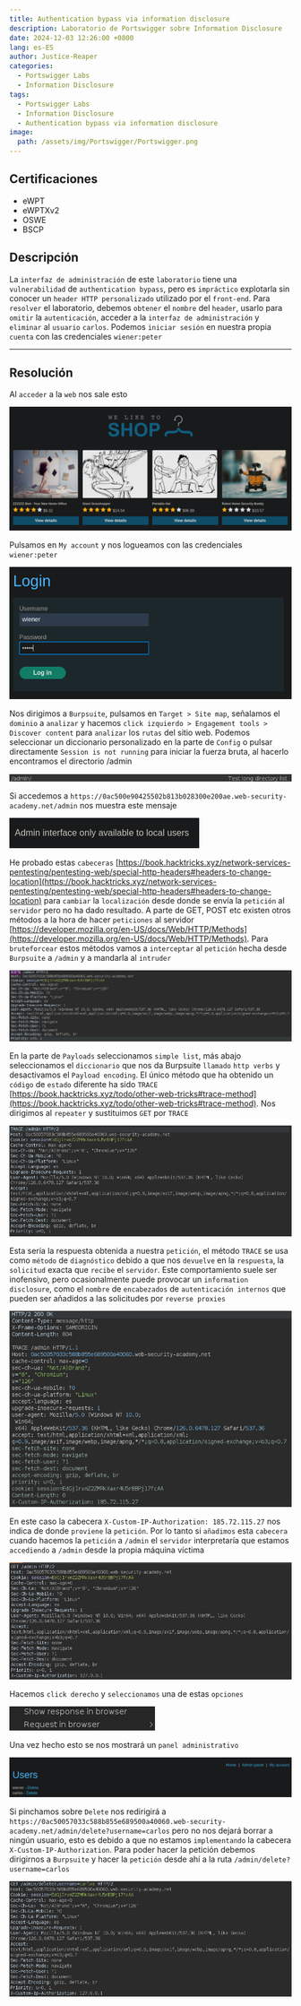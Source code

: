 ```yaml
---
title: Authentication bypass via information disclosure
description: Laboratorio de Portswigger sobre Information Disclosure
date: 2024-12-03 12:26:00 +0800
lang: es-ES
author: Justice-Reaper
categories:
  - Portswigger Labs
  - Information Disclosure
tags:
  - Portswigger Labs
  - Information Disclosure
  - Authentication bypass via information disclosure
image:
  path: /assets/img/Portswigger/Portswigger.png
---
```


## Certificaciones

- eWPT
- eWPTXv2
- OSWE
- BSCP
  
## Descripción

La `interfaz de administración` de este `laboratorio` tiene una `vulnerabilidad` de `authentication bypass`, pero es `impráctico` explotarla sin conocer un `header HTTP personalizado` utilizado por el `front-end`. Para `resolver` el laboratorio, debemos `obtener` el `nombre` del `header`, usarlo para `omitir` la `autenticación`, acceder a la `interfaz de administración` y `eliminar` al `usuario` `carlos`. Podemos `iniciar sesión` en nuestra propia `cuenta` con las credenciales `wiener:peter`

---

## Resolución

Al `acceder` a la `web` nos sale esto

![](/assets/img/Information-Disclosure-Lab-4/image_1.png)

Pulsamos en `My account` y nos logueamos con las credenciales `wiener:peter`

![](/assets/img/Information-Disclosure-Lab-4/image_2.png)

Nos dirigimos a `Burpsuite`, pulsamos en `Target > Site map`, señalamos el `dominio` a `analizar` y hacemos `click izquierdo > Engagement tools > Discover content` para `analizar` los `rutas` del sitio web. Podemos seleccionar un diccionario personalizado en la parte de `Config` o pulsar directamente `Session is not running` para iniciar la fuerza bruta, al hacerlo encontramos el directorio /admin

![](/assets/img/Information-Disclosure-Lab-4/image_3.png)

Si accedemos a `https://0ac500e90425502b813b028300e200ae.web-security-academy.net/admin` nos muestra este mensaje

![](/assets/img/Information-Disclosure-Lab-4/image_4.png)

He probado estas `cabeceras` [https://book.hacktricks.xyz/network-services-pentesting/pentesting-web/special-http-headers#headers-to-change-location](https://book.hacktricks.xyz/network-services-pentesting/pentesting-web/special-http-headers#headers-to-change-location) para `cambiar` la `localización` desde donde se envía la `petición` al `servidor` pero no ha dado resultado. A parte de GET, POST etc existen otros métodos a la hora de hacer `peticiones` al servidor [https://developer.mozilla.org/en-US/docs/Web/HTTP/Methods](https://developer.mozilla.org/en-US/docs/Web/HTTP/Methods). Para `bruteforcear` estos métodos vamos a `interceptar` al `petición` hecha desde `Burpsuite` a `/admin` y a mandarla al `intruder`

![](/assets/img/Information-Disclosure-Lab-4/image_5.png)

En la parte de `Payloads` seleccionamos `simple list`, más abajo seleccionamos el `diccionario` que nos da Burpsuite `llamado` `http verbs` y desactivamos el `Payload encoding`. El único método que ha obtenido un `código` de `estado` diferente ha sido `TRACE` [https://book.hacktricks.xyz/todo/other-web-tricks#trace-method](https://book.hacktricks.xyz/todo/other-web-tricks#trace-method). Nos dirigimos al `repeater` y sustituimos `GET` por `TRACE`

![](/assets/img/Information-Disclosure-Lab-4/image_6.png)

Esta sería la respuesta obtenida a nuestra `petición`, el método `TRACE` se usa como `método` de `diagnóstico` debido a que nos `devuelve` en la `respuesta`, la `solicitud` exacta que `recibe` el `servidor`. Este comportamiento suele ser inofensivo, pero ocasionalmente puede provocar un `information disclosure`, como el `nombre` de `encabezados` de `autenticación internos` que pueden ser añadidos a las solicitudes por `reverse proxies`

![](/assets/img/Information-Disclosure-Lab-4/image_7.png)

En este caso la cabecera `X-Custom-IP-Authorization: 185.72.115.27` nos indica de donde `proviene` la `petición`. Por lo tanto si `añadimos` esta `cabecera` cuando hacemos la `petición` a `/admin` el `servidor` interpretaría que estamos `accediendo` a `/admin` desde la propia máquina víctima

![](/assets/img/Information-Disclosure-Lab-4/image_8.png)

Hacemos `click derecho` y `seleccionamos` una de estas `opciones`

![](/assets/img/Information-Disclosure-Lab-4/image_9.png)

Una vez hecho esto se nos mostrará un `panel administrativo`

![](/assets/img/Information-Disclosure-Lab-4/image_10.png)

Si pinchamos sobre `Delete` nos redirigirá a `https://0ac50057033c588b855e689500a40060.web-security-academy.net/admin/delete?username=carlos` pero no nos dejará borrar a ningún usuario, esto es debido a que no estamos `implementando` la cabecera `X-Custom-IP-Authorization`. Para poder hacer la petición debemos dirigirnos a `Burpsuite` y hacer la `petición` desde ahí a la ruta `/admin/delete?username=carlos`

![](/assets/img/Information-Disclosure-Lab-4/image_11.png)
